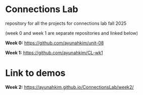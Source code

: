 # Connections Lab
repository for all the projects for connections lab fall 2025

(week 0 and week 1 are separate repositories and linked below)

**Week 0:** https://github.com/ayunahkim/unit-08

**Week 1:** https://github.com/ayunahkim/CL-wk1

# Link to demos
**Week 2:** https://ayunahkim.github.io/ConnectionsLab/week2/
